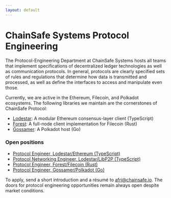 ```yaml
---
layout: default
---
```


# ChainSafe Systems Protocol Engineering

The Protocol-Engineering Department at ChainSafe Systems hosts all teams
that implement specifications of decentralized ledger technologies as well as
communication protocols. In general, protocols are clearly specified sets of
rules and regulations that determine how data is transmitted and processed,
as well as define the interfaces to access and manipulate even those.

Currently, we are active in the Ethereum, Filecoin, and Polkadot ecosystems.
The following libraries we maintain are the cornerstones of ChainSafe Protocol:
* [Lodestar](https://lodestar.chainsafe.io): A modular Ethereum
  consensus-layer client (TypeScript)
* [Forest](https://github.com/ChainSafe/forest): A full-node client
  implementation for Filecoin (Rust)
* [Gossamer](https://github.com/ChainSafe/gossamer): A Polkadot host (Go)

### Open positions

* [Protocol Engineer, Lodestar/Ethereum (TypeScript)](./positions/lodestar.html)
* [Protocol Networking Engineer, Lodestar/LibP2P (TypeScript)](./positions/libp2p.html)
* [Protocol Engineer, Forest/Filecoin (Rust)](./positions/forest.html)
* [Protocol Engineer, Gossamer/Polkadot (Go)](./positions/gossamer.html)

To apply, send a short introduction and a résumé to <afri@chainsafe.io>. The
doors for protocol engineering opportunities remain always open despite market
conditions.
